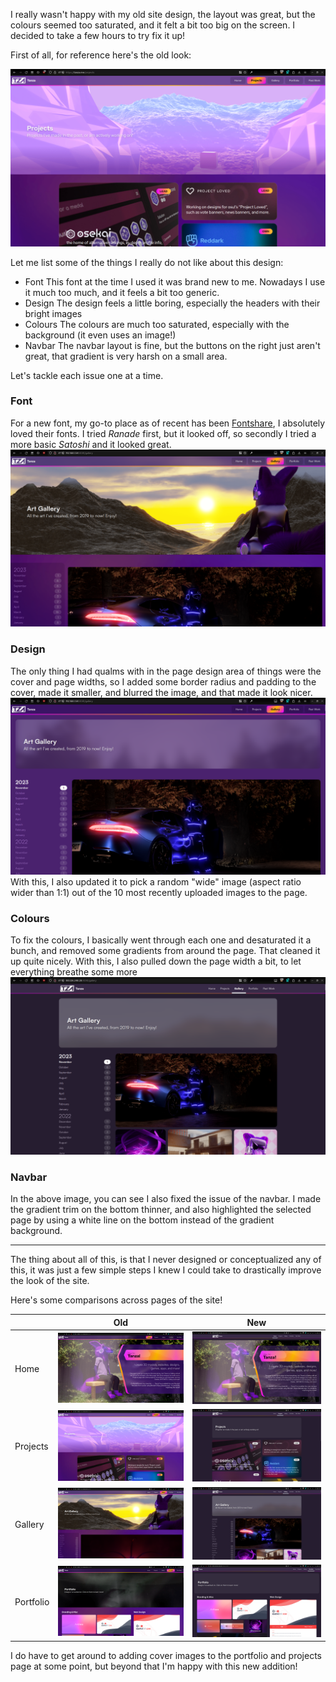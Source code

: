 I really wasn't happy with my old site design, the layout was great, but the colours seemed too saturated, and it felt a bit too big on the screen. I decided to take a few hours to try fix it up!

First of all, for reference here's the old look:
 
![Screenshot from 2023-12-05 20-22-13](assets/Screenshot%20from%202023-12-05%2020-22-13.png)

Let me list some of the things I really do not like about this design:
- Font
This font at the time I used it was brand new to me. Nowadays I use it much too much, and it feels a bit too generic.
- Design
The design feels a little boring, especially the headers with their bright images
- Colours
The colours are much too saturated, especially with the background (it even uses an image!)
- Navbar
The navbar layout is fine, but the buttons on the right just aren't great, that gradient is very harsh on a small area.

Let's tackle each issue one at a time.

### Font
For a new font, my go-to place as of recent has been [Fontshare](https://www.fontshare.com/), I absolutely loved their fonts. I tried *Ranade* first, but it looked off, so secondly I tried a more basic *Satoshi* and it looked great.
![Image showing the new font](assets/new-font.png)

### Design
The only thing I had qualms with in the page design area of things were the cover and page widths, so I added some border radius and padding to the cover, made it smaller, and blurred the image, and that made it look nicer.
![Image showing the new cover](assets/new-cover.png)
With this, I also updated it to pick a random "wide" image (aspect ratio wider than 1:1) out of the 10 most recently uploaded images to the page.

### Colours
To fix the colours, I basically went through each one and desaturated it a bunch, and removed some gradients from around the page. That cleaned it up quite nicely. With this, I also pulled down the page width a bit, to let everything breathe some more
![Image showing the new colours](assets/new-colours.png)

### Navbar
In the above image, you can see I also fixed the issue of the navbar. I made the gradient trim on the bottom thinner, and also highlighted the selected page by using a white line on the bottom instead of the gradient background.

----

The thing about all of this, is that I never designed or conceptualized any of this, it was just a few simple steps I knew I could take to drastically improve the look of the site.

Here's some comparisons across pages of the site!

||Old|New|
|---|---|---|
|Home|![](assets/comparison/old-home.png)|![](assets/comparison/new-home.png)|
|Projects|![](assets/comparison/old-projects.png)|![](assets/comparison/new-projects.png)|
|Gallery|![](assets/comparison/old-gallery.png)|![](assets/comparison/new-gallery.png)|
|Portfolio|![](assets/comparison/old-portfolio.png)|![](assets/comparison/new-portfolio.png)|

I do have to get around to adding cover images to the portfolio and projects page at some point, but beyond that I'm happy with this new addition!